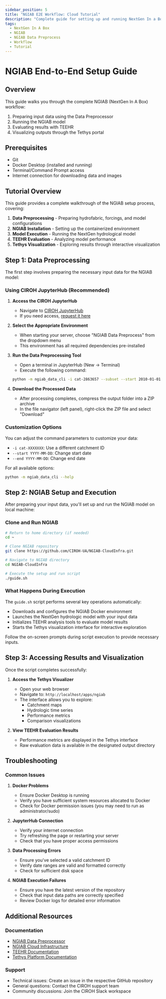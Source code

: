```yaml
---
sidebar_position: 5
title: "NGIAB E2E Workflow: Cloud Tutorial"
description: "Complete guide for setting up and running NextGen In a Box (NGIAB)"
tags:
  - NextGen In A Box
  - NGIAB
  - NGIAB Data Preprocess
  - Workflow
  - Tutorial
---
```


# NGIAB End-to-End Setup Guide

## Overview

This guide walks you through the complete NGIAB (NextGen In A Box) workflow:
1. Preparing input data using the Data Preprocessor
2. Running the NGIAB model
3. Evaluating results with TEEHR
4. Visualizing outputs through the Tethys portal

## Prerequisites

- Git
- Docker Desktop (installed and running)
- Terminal/Command Prompt access
- Internet connection for downloading data and images

## Tutorial Overview

This guide provides a complete walkthrough of the NGIAB setup process, covering:

1. **Data Preprocessing** - Preparing hydrofabric, forcings, and model configurations
2. **NGIAB Installation** - Setting up the containerized environment
3. **Model Execution** - Running the NextGen hydrological model
4. **TEEHR Evaluation** - Analyzing model performance
5. **Tethys Visualization** - Exploring results through interactive visualization

## Step 1: Data Preprocessing

The first step involves preparing the necessary input data for the NGIAB model:

### Using CIROH JupyterHub (Recommended)

1. **Access the CIROH JupyterHub**
   - Navigate to [CIROH JupyterHub](https://ciroh.awi.2i2c.cloud/)
   - If you need access, [request it here](/docs/services/access#accessing-ciroh-jupyterhub)

2. **Select the Appropriate Environment**
   - When starting your server, choose "NGIAB Data Preprocess" from the dropdown menu
   - This environment has all required dependencies pre-installed

3. **Run the Data Preprocessing Tool**
   - Open a terminal in JupyterHub (New → Terminal)
   - Execute the following command:
   ```bash
   python -m ngiab_data_cli -i cat-2863657 --subset --start 2010-01-01 --end 2010-01-02 --forcings --realization
   ```

4. **Download the Processed Data**
   - After processing completes, compress the output folder into a ZIP archive
   - In the file navigator (left panel), right-click the ZIP file and select "Download"

### Customization Options

You can adjust the command parameters to customize your data:
- `-i cat-XXXXXXX`: Use a different catchment ID
- `--start YYYY-MM-DD`: Change start date
- `--end YYYY-MM-DD`: Change end date

For all available options:
```bash
python -m ngiab_data_cli --help
```

## Step 2: NGIAB Setup and Execution

After preparing your input data, you'll set up and run the NGIAB model on local machine:

### Clone and Run NGIAB

```bash
# Return to home directory (if needed)
cd ~

# Clone NGIAB repository
git clone https://github.com/CIROH-UA/NGIAB-CloudInfra.git

# Navigate to NGIAB directory
cd NGIAB-CloudInfra

# Execute the setup and run script
./guide.sh
```

### What Happens During Execution

The `guide.sh` script performs several key operations automatically:
- Downloads and configures the NGIAB Docker environment
- Launches the NextGen hydrologic model with your input data
- Initializes TEEHR analysis tools to evaluate model results
- Starts the Tethys visualization interface for interactive exploration

Follow the on-screen prompts during script execution to provide necessary inputs.

## Step 3: Accessing Results and Visualization

Once the script completes successfully:

1. **Access the Tethys Visualizer**
   - Open your web browser
   - Navigate to: `http://localhost/apps/ngiab`
   - The interface allows you to explore:
     - Catchment maps
     - Hydrologic time series
     - Performance metrics
     - Comparison visualizations

2. **View TEEHR Evaluation Results**
   - Performance metrics are displayed in the Tethys interface
   - Raw evaluation data is available in the designated output directory

## Troubleshooting

### Common Issues

1. **Docker Problems**
   - Ensure Docker Desktop is running
   - Verify you have sufficient system resources allocated to Docker
   - Check for Docker permission issues (you may need to run as administrator/sudo)

2. **JupyterHub Connection**
   - Verify your internet connection
   - Try refreshing the page or restarting your server
   - Check that you have proper access permissions

3. **Data Processing Errors**
   - Ensure you've selected a valid catchment ID
   - Verify date ranges are valid and formatted correctly
   - Check for sufficient disk space

4. **NGIAB Execution Failures**
   - Ensure you have the latest version of the repository
   - Check that input data paths are correctly specified
   - Review Docker logs for detailed error information

## Additional Resources

### Documentation

- [NGIAB Data Preprocessor](https://github.com/CIROH-UA/NGIAB_data_preprocess)
- [NGIAB Cloud Infrastructure](https://github.com/CIROH-UA/NGIAB-CloudInfra)
- [TEEHR Documentation](https://github.com/RTIInternational/teehr)
- [Tethys Platform Documentation](https://www.tethysplatform.org/)

### Support

- Technical issues: Create an issue in the respective GitHub repository
- General questions: Contact the CIROH support team
- Community discussions: Join the CIROH Slack workspace
